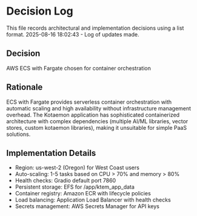 # Decision Log

This file records architectural and implementation decisions using a list format.
2025-08-16 18:02:43 - Log of updates made.

## Decision

AWS ECS with Fargate chosen for container orchestration

## Rationale 

ECS with Fargate provides serverless container orchestration with automatic scaling and high availability without infrastructure management overhead. The Kotaemon application has sophisticated containerized architecture with complex dependencies (multiple AI/ML libraries, vector stores, custom kotaemon libraries), making it unsuitable for simple PaaS solutions.

## Implementation Details

- Region: us-west-2 (Oregon) for West Coast users
- Auto-scaling: 1-5 tasks based on CPU > 70% and memory > 80%  
- Health checks: Gradio default port 7860
- Persistent storage: EFS for /app/ktem_app_data
- Container registry: Amazon ECR with lifecycle policies
- Load balancing: Application Load Balancer with health checks
- Secrets management: AWS Secrets Manager for API keys
